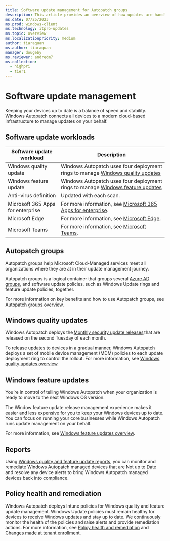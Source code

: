 ```yaml
---
title: Software update management for Autopatch groups
description: This article provides an overview of how updates are handled with Autopatch groups
ms.date: 07/25/2023
ms.prod: windows-client
ms.technology: itpro-updates
ms.topic: overview
ms.localizationpriority: medium
author: tiaraquan
ms.author: tiaraquan
manager: dougeby
ms.reviewer: andredm7
ms.collection:
  - highpri
  - tier1
---
```


# Software update management

Keeping your devices up to date is a balance of speed and stability. Windows Autopatch connects all devices to a modern cloud-based infrastructure to manage updates on your behalf.

## Software update workloads

| Software update workload | Description |
| ----- | ----- |
| Windows quality update | Windows Autopatch uses four deployment rings to manage [Windows quality updates](../operate/windows-autopatch-groups-windows-quality-update-overview.md) |
| Windows feature update | Windows Autopatch uses four deployment rings to manage [Windows feature updates](windows-autopatch-groups-windows-feature-update-overview.md) |
| Anti-virus definition | Updated with each scan. |
| Microsoft 365 Apps for enterprise | For more information, see [Microsoft 365 Apps for enterprise](windows-autopatch-microsoft-365-apps-enterprise.md). |
| Microsoft Edge | For more information, see [Microsoft Edge](../operate/windows-autopatch-edge.md). |
| Microsoft Teams | For more information, see [Microsoft Teams](../operate/windows-autopatch-teams.md). |

## Autopatch groups

Autopatch groups help Microsoft Cloud-Managed services meet all organizations where they are at in their update management journey.  

Autopatch groups is a logical container that groups several [Azure AD groups](/azure/active-directory/fundamentals/active-directory-groups-view-azure-portal), and software update policies, such as Windows Update rings and feature update policies, together.

For more information on key benefits and how to use Autopatch groups, see [Autopatch groups overview](../deploy/windows-autopatch-groups-overview.md).

## Windows quality updates

Windows Autopatch deploys the [Monthly security update releases](https://techcommunity.microsoft.com/t5/windows-it-pro-blog/windows-quality-updates-primer/ba-p/2569385) that are released on the second Tuesday of each month.

To release updates to devices in a gradual manner, Windows Autopatch deploys a set of mobile device management (MDM) policies to each update deployment ring to control the rollout. For more information, see [Windows quality updates overview](../operate/windows-autopatch-groups-windows-quality-update-overview.md).

## Windows feature updates

You’re in control of telling Windows Autopatch when your organization is ready to move to the next Windows OS version.

The Window feature update release management experience makes it easier and less expensive for you to keep your Windows devices up to date. You can focus on running your core businesses while Windows Autopatch runs update management on your behalf.

For more information, see [Windows feature updates overview](../operate/windows-autopatch-groups-windows-feature-update-overview.md).

## Reports

Using [Windows quality and feature update reports](../operate/windows-autopatch-groups-windows-quality-and-feature-update-reports-overview.md), you can monitor and remediate Windows Autopatch managed devices that are Not up to Date and resolve any device alerts to bring Windows Autopatch managed devices back into compliance.

## Policy health and remediation

Windows Autopatch deploys Intune policies for Windows quality and feature update management. Windows Update policies must remain healthy for devices to receive Windows updates and stay up to date. We continuously monitor the health of the policies and raise alerts and provide remediation actions. For more information, see [Policy health and remediation](../operate/windows-autopatch-policy-health-and-remediation.md) and [Changes made at tenant enrollment](../references/windows-autopatch-changes-to-tenant.md).
